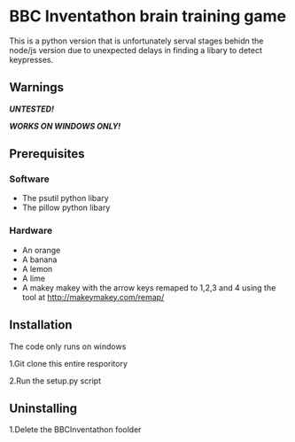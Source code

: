 # BBC Inventathon brain training game

This is a python version that is unfortunately serval stages behidn the node/js version due to unexpected delays in finding a libary to detect keypresses.

## Warnings

**_UNTESTED!_**

**_WORKS ON WINDOWS ONLY!_**
## Prerequisites
### Software
* The psutil python libary
* The pillow python libary
### Hardware
* An orange
* A banana
* A lemon
* A lime
* A makey makey with the arrow keys remaped to 1,2,3 and 4 using the tool at <http://makeymakey.com/remap/>
## Installation
The code only runs on windows

1.Git clone this entire resporitory

2.Run the setup.py script
## Uninstalling

1.Delete the BBCInventathon foolder
